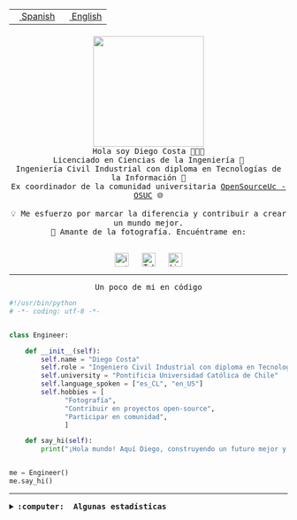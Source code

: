 <table border="0"  align="right">
 <tr><td><a href="README.md"><img src="https://upload.wikimedia.org/wikipedia/commons/thumb/8/89/Bandera_de_Espa%C3%B1a.svg/1200px-Bandera_de_Espa%C3%B1a.svg.png" height="10"> Spanish</a></td>
 <td><a href="README.en.md"><img src="https://upload.wikimedia.org/wikipedia/commons/a/a4/Flag_of_the_United_States.svg" height="10"> English</a></td></tr>
</table><br><br><br>

<p align="center">
  <img src="https://github.com/diegocostares/diegocostares/blob/main/Images/aaa2.gif?raw=true" height="200px" weight="200px">
  <br><samp>
    Hola soy Diego Costa 👨🏻‍💻<br>
    Licenciado en Ciencias de la Ingeniería 🤖<br>
    Ingeniería Civil Industrial con diploma en Tecnologías de la Información 🧠<br>
    Ex coordinador de la comunidad universitaria <a href="https://github.com/open-source-uc">OpenSourceUc - OSUC</a> 🌐<br>
  <br>
    💡 Me esfuerzo por marcar la diferencia y contribuir a crear un mundo mejor.<br>
    📸 Amante de la fotografía. Encuéntrame en: <br>
  <br></samp>
</p>

<p align="center">
   <a href="https://instagram.com/diegocosta_no" target="blank">
      <img align="center" src="https://cdn.jsdelivr.net/npm/simple-icons@3.0.1/icons/instagram.svg" alt="instagram" height="25px" width="25px" />
      &#8203;
   </a>
   &nbsp; &nbsp; &nbsp;
   <a href="https://t.me/diegocosta_no" target="blank">
      <img align="center" alt="Telegram" width="25px" src="https://icons-for-free.com/iconfiles/png/512/Telegram-1324888767380505522.png" />
      &#8203;
   </a>
   &nbsp; &nbsp; &nbsp;
   <a href="https://www.linkedin.com/in/diegocostar/" target="blank">
      <img align="center" alt="LinkedIn" width="25px" src="https://img.icons8.com/metro/452/linkedin.png" />
      &#8203;
   </a>
</p>

---

<p align="center"><front size="25"><samp>Un poco de mi en código</samp></front></p>

```python
#!/usr/bin/python
# -*- coding: utf-8 -*-


class Engineer:

    def __init__(self):
        self.name = "Diego Costa"
        self.role = "Ingeniero Civil Industrial con diploma en Tecnologías de la Información"
        self.university = "Pontificia Universidad Católica de Chile"
        self.language_spoken = ["es_CL", "en_US"]
        self.hobbies = [
              "Fotografía",
              "Contribuir en proyectos open-source",
              "Participar en comunidad",
              ]

    def say_hi(self):
        print("¡Hola mundo! Aquí Diego, construyendo un futuro mejor y cambiando el mundo.")


me = Engineer()
me.say_hi()
```

---

<details>
  <summary><b><samp>:computer: &nbsp;Algunas estadísticas</samp></b></summary>
  <br/></p>

<!--START_SECTION:waka-->
![Code Time](http://img.shields.io/badge/Code%20Time-1%2C747%20hrs%2019%20mins-blue)

📅 **Soy más productivo los Miércoles** 

```text
Lunes                    9988 commits        ██░░░░░░░░░░░░░░░░░░░░░░░   06.49 % 
Martes                   5144 commits        █░░░░░░░░░░░░░░░░░░░░░░░░   03.34 % 
Miércoles                49370 commits       ████████░░░░░░░░░░░░░░░░░   32.06 % 
Jueves                   40373 commits       ███████░░░░░░░░░░░░░░░░░░   26.22 % 
Viernes                  43938 commits       ███████░░░░░░░░░░░░░░░░░░   28.53 % 
Sábado                   4816 commits        █░░░░░░░░░░░░░░░░░░░░░░░░   03.13 % 
Domingo                  360 commits         ░░░░░░░░░░░░░░░░░░░░░░░░░   00.23 % 
```


📊 **Esta semana me dediqué a** 

```text
🐱‍💻 Proyectos: 
BetpracticeSpider        6 hrs 17 mins       ██████████░░░░░░░░░░░░░░░   41.07 % 
buk-webapp               3 hrs 43 mins       ██████░░░░░░░░░░░░░░░░░░░   24.33 % 
hackathon                3 hrs 18 mins       █████░░░░░░░░░░░░░░░░░░░░   21.55 % 
a                        1 hr 9 mins         ██░░░░░░░░░░░░░░░░░░░░░░░   07.57 % 
stable-diffusion-webui   29 mins             █░░░░░░░░░░░░░░░░░░░░░░░░   03.17 % 
```


 Last Updated on 06/08/2024 21:00:57 UTC
<!--END_SECTION:waka-->

<p align="center"> <img src="https://github-readme-stats.vercel.app/api?username=diegocostares&show_icons=true&theme=ayu-mirage" alt="abhisheknaiidu" /></p>

</details>
